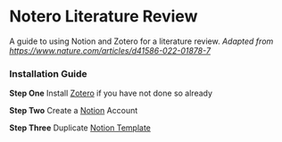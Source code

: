 # Notero Literature Review
A guide to using Notion and Zotero for a literature review. *Adapted from https://www.nature.com/articles/d41586-022-01878-7*

### Installation Guide
**Step One**
Install [Zotero](https://www.zotero.org/download/) if you have not done so already

**Step Two**
Create a [Notion](https://www.notion.so/) Account

**Step Three**
Duplicate [Notion Template](https://ordinary-medicine-af6.notion.site/b51ba13dcb51435cb0fc3d6d69592b7b?v=d4483d14e59f46459f7948f067aeda70)
